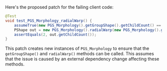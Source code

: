 Here's the proposed patch for the failing client code:

```java
@Test
void test_PGS_Morphology_radialWarp() {
    assumeTrue(new PGS_Morphology().getGroupShape().getChildCount() == 2);
    PShape out = new PGS_Morphology().radialWarp(new PGS_Morphology().getGroupShape(), 10, 1, false);
    assertEquals(2, out.getChildCount());
}
```

This patch creates new instances of `PGS_Morphology` to ensure that the `getGroupShape()` and `radialWarp()` methods can be called. This assumes that the issue is caused by an external dependency change affecting these methods.